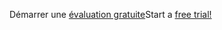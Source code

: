 <span data-ttu-id="b1bea-101">Démarrer une [évaluation gratuite](https://go.microsoft.com/fwlink/?linkid=847861)</span><span class="sxs-lookup"><span data-stu-id="b1bea-101">Start a [free trial!](https://go.microsoft.com/fwlink/?linkid=847861)</span></span>
